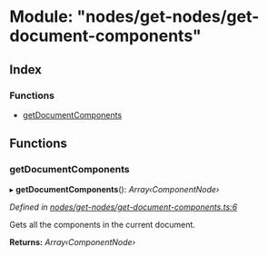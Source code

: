 
# Module: "nodes/get-nodes/get-document-components"

## Index

### Functions

* [getDocumentComponents](_nodes_get_nodes_get_document_components_.md#getdocumentcomponents)

## Functions

###  getDocumentComponents

▸ **getDocumentComponents**(): *Array‹ComponentNode›*

*Defined in [nodes/get-nodes/get-document-components.ts:6](https://github.com/yuanqing/create-figma-plugin/blob/master/packages/utilities/src/nodes/get-nodes/get-document-components.ts#L6)*

Gets all the components in the current document.

**Returns:** *Array‹ComponentNode›*
